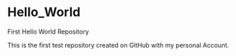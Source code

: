 # Hello_World
First Hello World Repository

This is the first test repository created on GitHub with my personal Account.
